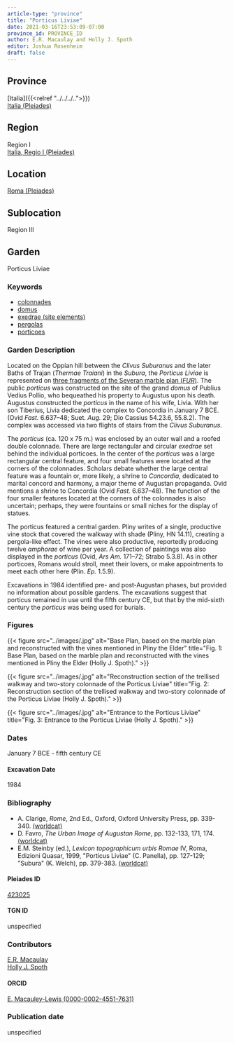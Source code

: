 ```yaml
---
article-type: "province"
title: "Porticus Liviae"
date: 2021-03-16T23:53:09-07:00
province_id: PROVINCE_ID
author: E.R. Macaulay and Holly J. Spoth
editor: Joshua Rosenheim
draft: false
---
```


## Province

[Italia]({{<relref "../../../..">}}) \
[Italia (Pleiades)](https://pleiades.stoa.org/places/1052)

## Region

Region I \
[Italia, Regio I (Pleiades)](https://pleiades.stoa.org/places/441075550)

## Location

[Roma (Pleiades)](https://pleiades.stoa.org/places/423025)

<!-- ### Location Description -->

## Sublocation

Region III <!-- Pleiades link?-->

<!-- ### Sublocation Description -->

## Garden

Porticus Liviae <!--There does not appear to be a Pleiades place resource for this garden-->

### Keywords

- [colonnades](http://vocab.getty.edu/page/aat/300002613)
- [domus](http://vocab.getty.edu/page/aat/300005506)
- [exedrae (site elements)](http://vocab.getty.edu/page/aat/300081589)
- [pergolas](http://vocab.getty.edu/page/aat/300006783)
- [porticoes](http://vocab.getty.edu/page/aat/300004145)

### Garden Description

Located on the Oppian hill between the *Clivus Suburanus* and the later Baths of Trajan (*Thermae Traiani*) in the *Subura*, the *Porticus Liviae* is represented on [three fragments of the Severan marble plan (*FUR*)](https://formaurbis.stanford.edu/index.php?field0=all&search0=liviae&op0=and&field1=all&search1=porticus). The public *porticus* was constructed on the site of the grand *domus* of Publius Vedius Pollio, who bequeathed his property to Augustus upon his death. Augustus constructed the *porticus* in the name of his wife, Livia. With her son Tiberius, Livia dedicated the complex to Concordia in January 7 BCE. (Ovid *Fast.* 6.637–48; Suet. *Aug.* 29; Dio Cassius 54.23.6, 55.8.2). The complex was accessed via two flights of stairs from the *Clivus Suburanus*.

The *porticus* (ca. 120 x 75 m.) was enclosed by an outer wall and a roofed double colonnade. There are large rectangular and circular *exedrae* set behind the individual porticoes. In the center of the *porticus* was a large rectangular central feature, and four small features were located at the corners of the colonnades. Scholars debate whether the large central feature was a fountain or, more likely, a shrine to *Concordia*, dedicated to marital concord and harmony, a major theme of Augustan propaganda. Ovid mentions a shrine to Concordia (Ovid *Fast.* 6.637–48). The function of the four smaller features located at the corners of the colonnades is also uncertain; perhaps, they were fountains or small niches for the display of statues.

The porticus featured a central garden. Pliny writes of a single, productive vine stock that covered the walkway with shade (Pliny, HN 14.11), creating a pergola-like effect. The vines were also productive, reportedly producing twelve *amphorae* of wine per year. A collection of paintings was also displayed in the *porticus* (Ovid, *Ars Am.* 171–72; Strabo 5.3.8). As in other porticoes, Romans would stroll, meet their lovers, or make appointments to meet each other here (Plin. *Ep.* 1.5.9).

Excavations in 1984 identified pre- and post-Augustan phases, but provided no information about possible gardens. The excavations suggest that porticus remained in use until the fifth century CE, but that by the mid-sixth century the *porticus* was being used for burials.


### Figures

{{< figure src="../images/.jpg" alt="Base Plan, based on the marble plan and reconstructed with the vines mentioned in Pliny the Elder" title="Fig. 1: Base Plan, based on the marble plan and reconstructed with the vines mentioned in Pliny the Elder (Holly J. Spoth)." >}}

{{< figure src="../images/.jpg" alt="Reconstruction section of the trellised walkway and two-story colonnade of the Porticus Liviae" title="Fig. 2: Reconstruction section of the trellised walkway and two-story colonnade of the Porticus Liviae (Holly J. Spoth)." >}}

{{< figure src="../images/.jpg" alt="Entrance to the Porticus Liviae" title="Fig. 3: Entrance to the Porticus Liviae (Holly J. Spoth)." >}}

### Dates

January 7 BCE - fifth century CE <!--Is this the right date to use?-->

#### Excavation Date

1984

### Bibliography

* A. Clarige, *Rome*, 2nd Ed., Oxford, Oxford University Press, pp. 339-340. [(worldcat)](http://www.worldcat.org/oclc/1158433558)
* D. Favro, *The Urban Image of Augustan Rome*, pp. 132-133, 171, 174. [(worldcat)](http://www.worldcat.org/oclc/914906877)
* E.M. Steinby (ed.), *Lexicon topographicum urbis Romae* IV, Roma, Edizioni Quasar, 1999, "Porticus Liviae" (C. Panella), pp. 127-129; "Subura" (K. Welch), pp. 379-383. [(worldcat)](http://www.worldcat.org/oclc/772398569)
<!--correct citation format? compare with Domus Aurea-->

#### Pleiades ID

[423025](https://pleiades.stoa.org/places/423025)
<!-- Pleiades resource for Location (Roma), not for Porticus Liviae -->

#### TGN ID

unspecified

### Contributors

[E.R. Macaulay](https://emacaulaylewis.com) <!--E.R. Macaulay or E. Macaulay-Lewis?-->\
[Holly J. Spoth](https://huddleak.com/meet-the-team/) <!--Holly J. Spoth or Holly Spoth-Torres?--> <!--Is this a good website for Spoth?-->

#### ORCID

[E. Macauley-Lewis (0000-0002-4551-7631)](https://orcid.org/0000-0002-4551-7631)
<!--ORCID for Holly J. Spoth/Holly Spoth-Torres-->

### Publication date

unspecified
